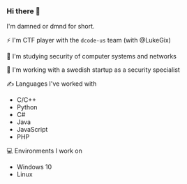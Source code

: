 ### Hi there 👋

I'm damned or dmnd for short. 

⚡ I'm CTF player with the `dcode-us` team (with @LukeGix)

🌱 I'm studying security of computer systems and networks

🔭 I'm working with a swedish startup as a security specialist

✍ Languages I've worked with
- C/C++
- Python
- C#
- Java
- JavaScript
- PHP

💻 Environments I work on
- Windows 10
- Linux

<!--
**damned-me/damned-me** is a ✨ _special_ ✨ repository because its `README.md` (this file) appears on your GitHub profile.

Here are some ideas to get you started:

- 🔭 I’m currently working on ...
- 🌱 I’m currently learning ...
- 👯 I’m looking to collaborate on ...
- 🤔 I’m looking for help with ...
- 💬 Ask me about ...
- 📫 How to reach me: ...
- 😄 Pronouns: ...
- ⚡ Fun fact: ...
-->
